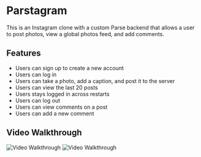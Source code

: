 # Parstagram

This is an Instagram clone with a custom Parse backend that allows a user to post photos, view a global photos feed, and add comments.

## Features
- Users can sign up to create a new account
- Users can log in
- Users can take a photo, add a caption, and post it to the server
- Users can view the last 20 posts
- Users stays logged in across restarts
- Users can log out
- Users can view comments on a post
- Users can add a new comment

## Video Walkthrough
<img src='https://media.giphy.com/media/NXpxbuwQyezQW5CKyj/giphy.gif' title='Video Walkthrough' width='' alt='Video Walkthrough' />
<img src='https://media.giphy.com/media/tRkEuYB5MQ6DtxgnlU/giphy.gif' title='Video Walkthrough' width='' alt='Video Walkthrough' />
